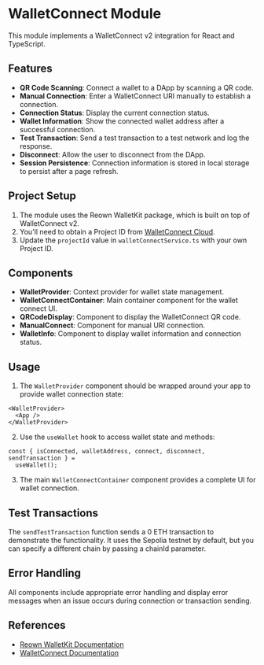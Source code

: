 # WalletConnect Module

This module implements a WalletConnect v2 integration for React and TypeScript.

## Features

- **QR Code Scanning**: Connect a wallet to a DApp by scanning a QR code.
- **Manual Connection**: Enter a WalletConnect URI manually to establish a connection.
- **Connection Status**: Display the current connection status.
- **Wallet Information**: Show the connected wallet address after a successful connection.
- **Test Transaction**: Send a test transaction to a test network and log the response.
- **Disconnect**: Allow the user to disconnect from the DApp.
- **Session Persistence**: Connection information is stored in local storage to persist after a page refresh.

## Project Setup

1. The module uses the Reown WalletKit package, which is built on top of WalletConnect v2.
2. You'll need to obtain a Project ID from [WalletConnect Cloud](https://cloud.walletconnect.com/).
3. Update the `projectId` value in `walletConnectService.ts` with your own Project ID.

## Components

- **WalletProvider**: Context provider for wallet state management.
- **WalletConnectContainer**: Main container component for the wallet connect UI.
- **QRCodeDisplay**: Component to display the WalletConnect QR code.
- **ManualConnect**: Component for manual URI connection.
- **WalletInfo**: Component to display wallet information and connection status.

## Usage

1. The `WalletProvider` component should be wrapped around your app to provide wallet connection state:

```tsx
<WalletProvider>
  <App />
</WalletProvider>
```

2. Use the `useWallet` hook to access wallet state and methods:

```tsx
const { isConnected, walletAddress, connect, disconnect, sendTransaction } =
  useWallet();
```

3. The main `WalletConnectContainer` component provides a complete UI for wallet connection.

## Test Transactions

The `sendTestTransaction` function sends a 0 ETH transaction to demonstrate the functionality. It uses the Sepolia testnet by default, but you can specify a different chain by passing a chainId parameter.

## Error Handling

All components include appropriate error handling and display error messages when an issue occurs during connection or transaction sending.

## References

- [Reown WalletKit Documentation](https://docs.reown.com/walletkit/web/installation)
- [WalletConnect Documentation](https://docs.walletconnect.com/2.0/)
